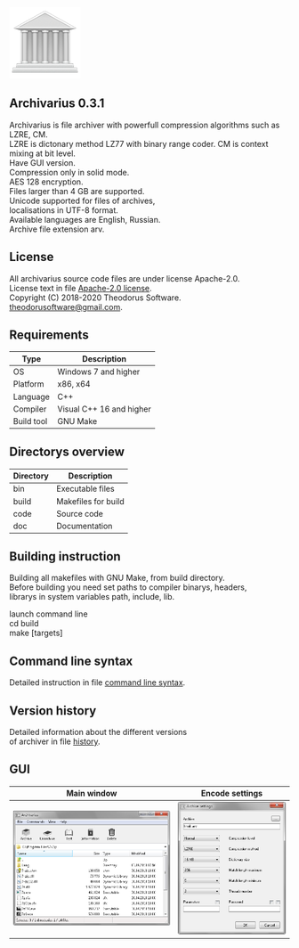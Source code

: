 ![](doc/html/image/archivarius.png)

## Archivarius 0.3.1
Archivarius is file archiver with powerfull
compression algorithms such as LZRE, CM.  
LZRE is dictonary method LZ77 with binary 
range coder. CM is context mixing at bit level.  
Have GUI version.  
Compression only in solid mode.  
AES 128 encryption.  
Files larger than 4 GB are supported.  
Unicode supported for files of archives,  
localisations in UTF-8 format.  
Available languages are English, Russian.  
Archive file extension arv.

## License
All archivarius source code files are under license Apache-2.0.  
License text in file [Apache-2.0 license](license.txt).  
Copyright (C) 2018-2020 Theodorus Software.  
theodorusoftware@gmail.com.

## Requirements
| Type       | Description                        |
|------------|------------------------------------|
| OS         | Windows 7 and higher               |
| Platform   | x86, x64                           |
| Language   | C++                                |
| Compiler   | Visual C++ 16 and higher           |
| Build tool | GNU Make                           |

## Directorys overview
| Directory   | Description          |
|-------------|----------------------|
| bin         | Executable files     |
| build       | Makefiles for build  |
| code        | Source code          |
| doc         | Documentation        |

## Building instruction
Building all makefiles with GNU Make, from build directory.  
Before building you need set paths to compiler binarys, headers,  
librarys in system variables path, include, lib.  
  
launch command line  
cd build  
make [targets]

## Command line syntax
Detailed instruction in file [command line syntax](doc/txt/command-line-syntax.txt).

## Version history
Detailed information about the different versions  
of archiver in file [history](doc/txt/version-history.txt).

## GUI
| Main window                      | Encode settings                      |
|----------------------------------|--------------------------------------|
| ![](doc/html/image/main.png) | ![](doc/html/image/compress.png) |
